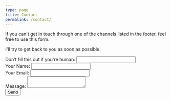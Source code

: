 ```yaml
---
type: page
title: Contact
permalink: /contact/
---
```


If you can't get in touch through one of the channels listed in the footer, feel free to use this form.

I'll try to get back to you as soon as possible.

<form name="contact" method="POST" data-netlify="true" netlify-honeypot="bot-field">
<div class="honeypot-hidden">
    <label>Don’t fill this out if you're human: <input name="bot-field" /></label>
</div>
<div class="field">
    <label class="label">Your Name:</label>
    <input type="text" name="name" class="input" />
</div>
<div class="field">
    <label class="label">Your Email:</label>
    <input type="email" name="email" class="input" />
</div>
<div class="field">
    <label class="label">Message:</label>
    <textarea name="message" class="textarea"></textarea>
</div>
<div class="control">
    <button type="submit" class="button is-link">Send</button>
</div>
</form>
